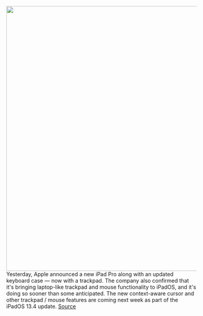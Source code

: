 <img src='https://cdn.vox-cdn.com/thumbor/vf5H61uony5zORzX66r3nkT2Ehw=/0x0:2040x1360/1200x800/filters:focal(857x517:1183x843)/cdn.vox-cdn.com/uploads/chorus_image/image/66526426/EA0D9A24_4E62_44A1_9AD2_DE3D6ED2CC15_2659_000000BCD875A85A.0.jpg' width='700px' /><br/>
Yesterday, Apple announced a new iPad Pro along with an updated keyboard case — now with a trackpad. The company also confirmed that it's bringing laptop-like trackpad and mouse functionality to iPadOS, and it's doing so sooner than some anticipated. The new context-aware cursor and other trackpad / mouse features are coming next week as part of the iPadOS 13.4 update.
<a href='https://www.theverge.com/2020/3/19/21185401/apple-ipados-13-4-trackpad-mouse-support-beta'> Source <a/>